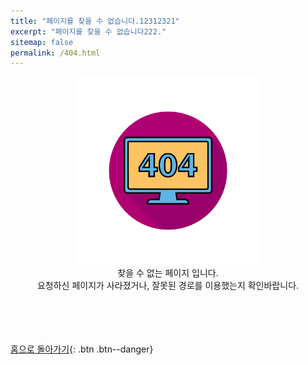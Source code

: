 ```yaml
---
title: "페이지를 찾을 수 없습니다.12312321"
excerpt: "페이지를 찾을 수 없습니다222."
sitemap: false 
permalink: /404.html
---
```

 
<center><img src="/assets/images/404error.png" width="300" height="300"></center>


<center>
   찾을 수 없는 페이지 입니다.
</center>

<center>
   요청하신 페이지가 사라졌거나, 잘못된 경로를 이용했는지 확인바랍니다.
</center>
<br><br><br><br>

[홈으로 돌아가기](https://jaeg00l.github.io){: .btn .btn--danger}